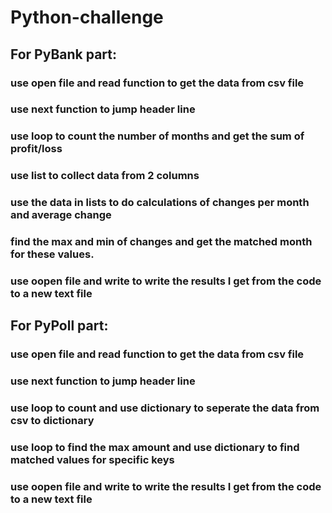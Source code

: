 # Python-challenge


## For PyBank part:

### use open file and read function to get the data from csv file
### use next function to jump header line
### use loop to count the number of months and get the sum of profit/loss
### use list to collect data from 2 columns
### use the data in lists to do calculations of changes per month and average change
### find the max and min of changes and get the matched month for these values.
### use oopen file and write to write the results I get from the code to a new text file


## For PyPoll part:

### use open file and read function to get the data from csv file
### use next function to jump header line
### use loop to count and use dictionary to seperate the data from csv to dictionary
### use loop to find the max amount and use dictionary to find matched values for specific keys
### use oopen file and write to write the results I get from the code to a new text file

